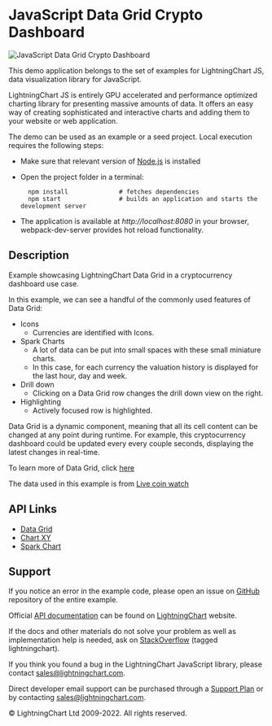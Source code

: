 # JavaScript Data Grid Crypto Dashboard

![JavaScript Data Grid Crypto Dashboard](dataGridCrypto-darkGold.png)

This demo application belongs to the set of examples for LightningChart JS, data visualization library for JavaScript.

LightningChart JS is entirely GPU accelerated and performance optimized charting library for presenting massive amounts of data. It offers an easy way of creating sophisticated and interactive charts and adding them to your website or web application.

The demo can be used as an example or a seed project. Local execution requires the following steps:

-   Make sure that relevant version of [Node.js](https://nodejs.org/en/download/) is installed
-   Open the project folder in a terminal:

          npm install              # fetches dependencies
          npm start                # builds an application and starts the development server

-   The application is available at _http://localhost:8080_ in your browser, webpack-dev-server provides hot reload functionality.


## Description

Example showcasing LightningChart Data Grid in a cryptocurrency dashboard use case.

In this example, we can see a handful of the commonly used features of Data Grid:

-   Icons
    -   Currencies are identified with Icons.
-   Spark Charts
    -   A lot of data can be put into small spaces with these small miniature charts.
    -   In this case, for each currency the valuation history is displayed for the last hour, day and week.
-   Drill down
    -   Clicking on a Data Grid row changes the drill down view on the right.
-   Highlighting
    -   Actively focused row is highlighted.

Data Grid is a dynamic component, meaning that all its cell content can be changed at any point during runtime.
For example, this cryptocurrency dashboard could be updated every every couple seconds, displaying the latest changes in real-time.

To learn more of Data Grid, click [here](https://lightningchart.com/js-charts/datagrid/)

The data used in this example is from [Live coin watch](https://www.livecoinwatch.com/)


## API Links

* [Data Grid]
* [Chart XY]
* [Spark Chart]


## Support

If you notice an error in the example code, please open an issue on [GitHub][0] repository of the entire example.

Official [API documentation][1] can be found on [LightningChart][2] website.

If the docs and other materials do not solve your problem as well as implementation help is needed, ask on [StackOverflow][3] (tagged lightningchart).

If you think you found a bug in the LightningChart JavaScript library, please contact sales@lightningchart.com.

Direct developer email support can be purchased through a [Support Plan][4] or by contacting sales@lightningchart.com.

[0]: https://github.com/Arction/
[1]: https://lightningchart.com/lightningchart-js-api-documentation/
[2]: https://lightningchart.com
[3]: https://stackoverflow.com/questions/tagged/lightningchart
[4]: https://lightningchart.com/support-services/

© LightningChart Ltd 2009-2022. All rights reserved.


[Data Grid]: https://lightningchart.com/js-charts/api-documentation/v7.1.0/classes/DataGrid.html
[Chart XY]: https://lightningchart.com/js-charts/api-documentation/v7.1.0/classes/ChartXY.html
[Spark Chart]: https://lightningchart.com/js-charts/api-documentation/v7.1.0/types/SparkChart.html

